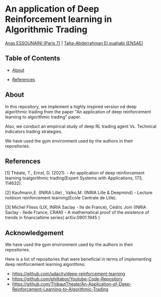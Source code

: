 # An application of Deep Reinforcement learning in Algorithmic Trading


[Anas ESSOUNAINI (Paris 7)](https://www.linkedin.com/in/anas-essounaini-b7514014a/) | [Taha-Abderrahman El ouahabi (ENSAE)
](https://www.linkedin.com/in/taha-elouahabi/)

## Table of Contents

- [About](#about)

- [References](#ref)

## About <a name = "about"></a>

In this repository, we implement a highly inspired version od deep algorithmic trading from the paper "An application of deep reinforcement learning to algorithmic trading" paper. 

Also, we conduct an empirical study of deep RL trading agent Vs. Technical Indicators trading strategies.

We have used the gym environment used by the authors in their repositories.


## References <a name = "ref"></a>

[1] Théate, T.,  Ernst, D. (2021). - An application of deep reinforcement learning toalgorithmic trading(Expert Systems with Applications, 173, 114632).

[2] Kaufmann,E. (INRIA Lille) ,  Valko,M. (INRIA Lille & Deepmind) - Lecture noteson reinforcement learning(Ecole Centrale de Lille).

[3] Michel Fliess (LIX, INRIA Saclay - Ile de France), Cédric Join (INRIA Saclay - Ilede France, CRAN) - A mathematical proof of the existence of trends in financialtime series( arXiv:0901.1945 )
## Acknowledgement

We have used the gym environment used by the authors in their repositories.

Here is a list of repositories that were beneficial in terms of implementing deep reinforcement learning algorithms:

- https://github.com/udacity/deep-reinforcement-learning
- https://github.com/philtabor/Youtube-Code-Repository
- https://github.com/ThibautTheate/An-Application-of-Deep-Reinforcement-Learning-to-Algorithmic-Trading
